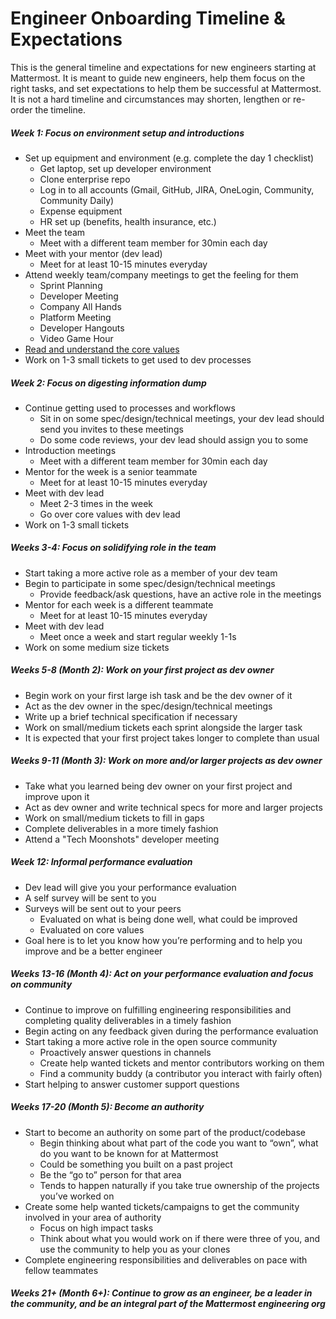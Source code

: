 # Engineer Onboarding Timeline & Expectations

This is the general timeline and expectations for new engineers starting at Mattermost. It is meant to guide new engineers, help them focus on the right tasks, and set expectations to help them be successful at Mattermost. It is not a hard timeline and circumstances may shorten, lengthen or re-order the timeline.

##### Week 1: Focus on environment setup and introductions
- Set up equipment and environment (e.g. complete the day 1 checklist)
  - Get laptop, set up developer environment
  - Clone enterprise repo
  - Log in to all accounts (Gmail, GitHub, JIRA, OneLogin, Community, Community Daily)
  - Expense equipment
  - HR set up (benefits, health insurance, etc.)
- Meet the team
  - Meet with a different team member for 30min each day
- Meet with your mentor (dev lead)
  - Meet for at least 10-15 minutes everyday
- Attend weekly team/company meetings to get the feeling for them
  - Sprint Planning
  - Developer Meeting
  - Company All Hands
  - Platform Meeting
  - Developer Hangouts
  - Video Game Hour
- [Read and understand the core values](https://docs.mattermost.com/process/handbook.html#leadership-principles)
- Work on 1-3 small tickets to get used to dev processes

##### Week 2: Focus on digesting information dump
- Continue getting used to processes and workflows
  - Sit in on some spec/design/technical meetings, your dev lead should send you invites to these meetings
  - Do some code reviews, your dev lead should assign you to some
- Introduction meetings
  - Meet with a different team member for 30min each day
- Mentor for the week is a senior teammate
  - Meet for at least 10-15 minutes everyday
- Meet with dev lead
  - Meet 2-3 times in the week
  - Go over core values with dev lead
- Work on 1-3 small tickets

##### Weeks 3-4: Focus on solidifying role in the team
- Start taking a more active role as a member of your dev team
- Begin to participate in some spec/design/technical meetings
  - Provide feedback/ask questions, have an active role in the meetings
- Mentor for each week is a different teammate
  - Meet for at least 10-15 minutes everyday
- Meet with dev lead
  - Meet once a week and start regular weekly 1-1s
- Work on some medium size tickets

##### Weeks 5-8 (Month 2): Work on your first project as dev owner
- Begin work on your first large ish task and be the dev owner of it
- Act as the dev owner in the spec/design/technical meetings
- Write up a brief technical specification if necessary
- Work on small/medium tickets each sprint alongside the larger task
- It is expected that your first project takes longer to complete than usual

##### Weeks 9-11 (Month 3): Work on more and/or larger projects as dev owner
- Take what you learned being dev owner on your first project and improve upon it
- Act as dev owner and write technical specs for more and larger projects
- Work on small/medium tickets to fill in gaps
- Complete deliverables in a more timely fashion
- Attend a "Tech Moonshots" developer meeting

##### Week 12: Informal performance evaluation
- Dev lead will give you your performance evaluation
- A self survey will be sent to you
- Surveys will be sent out to your peers
  - Evaluated on what is being done well, what could be improved
  - Evaluated on core values
- Goal here is to let you know how you’re performing and to help you improve and be a better engineer

##### Weeks 13-16 (Month 4): Act on your performance evaluation and focus on community
- Continue to improve on fulfilling engineering responsibilities and completing quality deliverables in a timely fashion
- Begin acting on any feedback given during the performance evaluation
- Start taking a more active role in the open source community
  - Proactively answer questions in channels
  - Create help wanted tickets and mentor contributors working on them
  - Find a community buddy (a contributor you interact with fairly often)
- Start helping to answer customer support questions

##### Weeks 17-20 (Month 5): Become an authority
- Start to become an authority on some part of the product/codebase
  - Begin thinking about what part of the code you want to “own”, what do you want to be known for at Mattermost
  - Could be something you built on a past project
  - Be the “go to” person for that area
  - Tends to happen naturally if you take true ownership of the projects you’ve worked on
- Create some help wanted tickets/campaigns to get the community involved in your area of authority
  - Focus on high impact tasks
  - Think about what you would work on if there were three of you, and use the community to help you as your clones
- Complete engineering responsibilities and deliverables on pace with fellow teammates

##### Weeks 21+ (Month 6+): Continue to grow as an engineer, be a leader in the community, and be an integral part of the Mattermost engineering org
